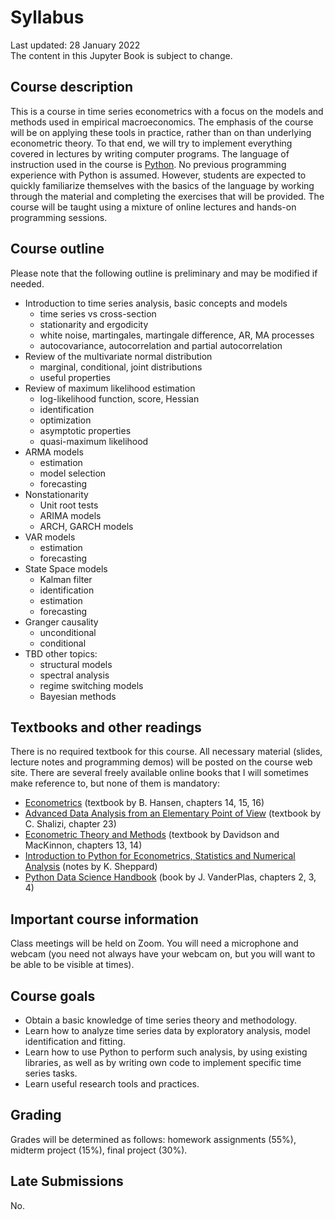 <!-- #region -->
# Syllabus
Last updated: 28 January 2022</br>
The content in this Jupyter Book is subject to change.

## Course description
This is a course in time series econometrics with a focus on the models and methods used in empirical macroeconomics. The emphasis of the course will be on applying these tools in practice, rather than on than underlying econometric theory. To that end, we will try to implement everything covered in lectures by writing computer programs. The language of instruction used in the course is [Python](https://www.python.org/). No previous programming experience with Python is assumed. However, students are expected to quickly familiarize themselves with the basics of the language by working through the material and completing the exercises that will be provided. The course will be taught using a mixture of online lectures and hands-on programming sessions.

## Course outline
Please note that the following outline is preliminary and may be modified if needed.

* Introduction to time series analysis, basic concepts and models
    - time series vs cross-section
    - stationarity and ergodicity
    - white noise, martingales, martingale difference, AR, MA processes
    - autocovariance, autocorrelation and partial autocorrelation
* Review of the multivariate normal distribution
    - marginal, conditional, joint distributions
    - useful properties    
* Review of maximum likelihood estimation
    - log-likelihood function, score, Hessian
    - identification
    - optimization
    - asymptotic properties
    - quasi-maximum likelihood
* ARMA models
    - estimation
    - model selection
    - forecasting
* Nonstationarity
    - Unit root tests
    - ARIMA models
    - ARCH, GARCH models
* VAR models
    - estimation
    - forecasting
* State Space models
    - Kalman filter
    - identification
    - estimation
    - forecasting
* Granger causality
    - unconditional
    - conditional
* TBD other topics:
    - structural models
    - spectral analysis
    - regime switching models
    - Bayesian methods

## Textbooks and other readings
There is no required textbook for this course. All necessary material (slides, lecture notes and programming demos) will be posted on the course web site.  There are several freely available online books that I will sometimes make reference to, but none of them is mandatory:
   * [Econometrics](https://www.ssc.wisc.edu/~bhansen/econometrics/Econometrics.pdf) (textbook by B. Hansen, chapters 14, 15, 16)
   * [Advanced Data Analysis from an Elementary Point of View](https://www.stat.cmu.edu/~cshalizi/ADAfaEPoV/ADAfaEPoV.pdf) (textbook by C. Shalizi, chapter 23)
   * [Econometric Theory and Methods](http://qed.econ.queensu.ca/ETM/ETM-davidson-mackinnon-2021.pdf)  (textbook by Davidson and MacKinnon, chapters 13, 14)
   * [Introduction to Python for Econometrics, Statistics and Numerical Analysis](https://www.kevinsheppard.com/files/teaching/python/notes/python_introduction_2021.pdf)  (notes by K. Sheppard)
   * [Python Data Science Handbook](https://jakevdp.github.io/PythonDataScienceHandbook/) (book by J. VanderPlas, chapters 2, 3, 4)


## Important course information

Class meetings will be held on Zoom. You will need a microphone and webcam (you need not always have your webcam on, but you will want to be able to be visible at times). 


## Course goals

* Obtain a basic knowledge of time series theory and methodology.
* Learn how to analyze time series data by exploratory analysis, model identification and fitting.
* Learn how to use Python to perform such analysis, by using existing libraries, as well as by writing own code to implement specific time series tasks.
* Learn useful research tools and practices.


## Grading

Grades will be determined as follows: homework assignments (55%), midterm project (15%), final project (30%).

## Late Submissions
No.


<!-- #endregion -->
